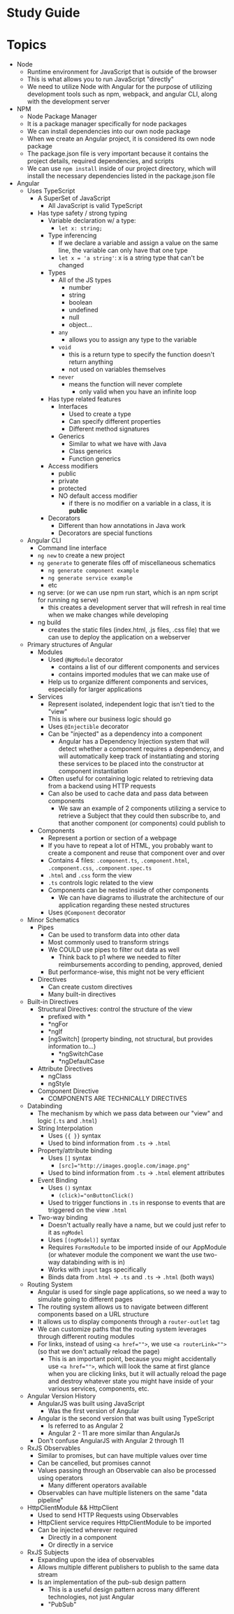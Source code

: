 # Study Guide

# Topics
- Node
    - Runtime environment for JavaScript that is outside of the browser
    - This is what allows you to run JavaScript "directly"
    - We need to utilize Node with Angular for the purpose of utilizing development tools such as npm, webpack, and angular CLI, along with the development server
- NPM
    - Node Package Manager
    - It is a package manager specifically for node packages
    - We can install dependencies into our own node package
    - When we create an Angular project, it is considered its own node package
    - The package.json file is very important because it contains the project details, required dependencies, and scripts
    - We can use `npm install` inside of our project directory, which will install the necessary dependencies listed in the package.json file
- Angular
    - Uses TypeScript
        - A SuperSet of JavaScript
            - All JavaScript is valid TypeScript
        - Has type safety / strong typing
            - Variable declaration w/ a type:
                - `let x: string;`
            - Type inferencing
                - If we declare a variable and assign a value on the same line, the variable can only have that one type
                - `let x = 'a string'`: x is a string type that can't be changed
            - Types
                - All of the JS types
                    - number
                    - string
                    - boolean
                    - undefined
                    - null
                    - object...
                - `any`
                    - allows you to assign any type to the variable
                - `void`
                    - this is a return type to specify the function doesn't return anything
                    - not used on variables themselves
                - `never`
                    - means the function will never complete
                        - only valid when you have an infinite loop
            - Has type related features
                - Interfaces
                    - Used to create a type
                    - Can specify different properties
                    - Different method signatures
                - Generics
                    - Similar to what we have with Java
                    - Class generics
                    - Function generics
            - Access modifiers
                - public
                - private
                - protected
                - NO default access modifier
                    - if there is no modifier on a variable in a class, it is **public**
            - Decorators
                - Different than how annotations in Java work
                - Decorators are special functions
    - Angular CLI
        - Command line interface
        - `ng new` to create a new project
        - `ng generate` to generate files off of miscellaneous schematics
            - `ng generate component example`
            - `ng generate service example`
            - etc
        - ng serve: (or we can use npm run start, which is an npm script for running ng serve)
            - this creates a development server that will refresh in real time when we make changes while developing
        - ng build
            - creates the static files (index.html, .js files, .css file) that we can use to deploy the application on a webserver
    - Primary structures of Angular
        - Modules
            - Used `@NgModule` decorator
                - contains a list of our different components and services
                - contains imported modules that we can make use of
            - Help us to organize different components and services, especially for larger applications
        - Services
            - Represent isolated, independent logic that isn't tied to the "view"
            - This is where our business logic should go
            - Uses `@Injectible` decorator
            - Can be "injected" as a dependency into a component
                - Angular has a Dependency Injection system that will detect whether a component requires a dependency, and will automatically keep track of instantiating and storing these services to be placed into the constructor at component instantiation
            - Often useful for containing logic related to retrieving data from a backend using HTTP requests
            - Can also be used to cache data and pass data between components
                - We saw an example of 2 components utilizing a service to retrieve a Subject that they could then subscribe to, and that another component (or components) could publish to
        - Components
            - Represent a portion or section of a webpage
            - If you have to repeat a lot of HTML, you probably want to create a component and reuse that component over and over
            - Contains 4 files: `.component.ts`, `.component.html`, `.component.css`, `.component.spec.ts`
            - `.html` and `.css` form the view
            - `.ts` controls logic related to the view
            - Components can be nested inside of other components
                - We can have diagrams to illustrate the architecture of our application regarding these nested structures
            - Uses `@Component` decorator
    - Minor Schematics
        - Pipes
            - Can be used to transform data into other data
            - Most commonly used to transform strings
            - We COULD use pipes to filter out data as well
                - Think back to p1 where we needed to filter reimbursements according to pending, approved, denied
            - But performance-wise, this might not be very efficient
        - Directives
            - Can create custom directives
            - Many built-in directives
    - Built-in Directives
        - Structural Directives: control the structure of the view
            - prefixed with *
            - *ngFor
            - *ngIf
            - [ngSwitch] (property binding, not structural, but provides information to...)
                - *ngSwitchCase
                - *ngDefaultCase
        - Attribute Directives
            - ngClass
            - ngStyle
        - Component Directive
            - COMPONENTS ARE TECHNICALLY DIRECTIVES
    - Databinding
        - The mechanism by which we pass data between our 
        "view" and logic (`.ts` and `.html`)
        - String Interpolation
            - Uses `{{ }}` syntax
            - Used to bind information from `.ts` -> `.html`
        - Property/attribute binding
            - Uses `[]` syntax
                - `[src]="http://images.google.com/image.png"`
            - Used to bind information from `.ts` -> `.html` element attributes
        - Event Binding
            - Uses `()` syntax
                - `(click)="onButtonClick()`
            - Used to trigger functions in `.ts` in response to events that are triggered on the view `.html`
        - Two-way binding
            - Doesn't actually really have a name, but we could just refer to it as `ngModel`
            - Uses `[(ngModel)]` syntax
            - Requires `FormsModule` to be imported inside of our AppModule (or whatever module the component we want the use two-way databinding with is in)
            - Works with `input` tags specifically
            - Binds data from `.html` -> `.ts` and `.ts` -> `.html` (both ways)
    - Routing System
        - Angular is used for single page applications, so we need a way to simulate going to different pages
        - The routing system allows us to navigate between different components based on a URL structure
        - It allows us to display components through a `router-outlet` tag
        - We can customize paths that the routing system leverages through different routing modules
        - For links, instead of using `<a href="">`, we use `<a routerLink="">` (so that we don't actually reload the page)
            - This is an important point, because you might accidentally use `<a href="">`, which will look the same at first glance when you are clicking links, but it will actually reload the page and destroy whatever state you might have inside of your various services, components, etc.
    - Angular Version History
        - AngularJS was built using JavaScript
            - Was the first version of Angular
        - Angular is the second version that was built using TypeScript
            - Is referred to as Angular 2
            - Angular 2 - 11 are more similar than AngularJs
        - Don't confuse AngularJS with Angular 2 through 11
    - RxJS Observables
        - Similar to promises, but can have multiple values over time
        - Can be cancelled, but promises cannot
        - Values passing through an Observable can also be processed using operators
            - Many different operators available
        - Observables can have multiple listeners on the same "data pipeline"
    - HttpClientModule && HttpClient
        - Used to send HTTP Requests using Observables
        - HttpClient service requires HttpClientModule to be imported
        - Can be injected wherever required
            - Directly in a component
            - Or directly in a service
    - RxJS Subjects
        - Expanding upon the idea of observables
        - Allows multiple different publishers to publish to the same data stream
        - Is an implementation of the pub-sub design pattern
            - This is a useful design pattern across many different technologies, not just Angular
            - "PubSub"